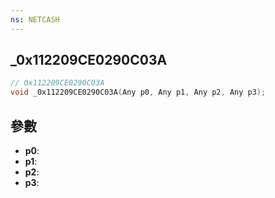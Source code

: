 ```yaml
---
ns: NETCASH
---
```

## _0x112209CE0290C03A

```c
// 0x112209CE0290C03A
void _0x112209CE0290C03A(Any p0, Any p1, Any p2, Any p3);
```


## 參數
* **p0**: 
* **p1**: 
* **p2**: 
* **p3**: 

